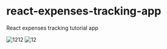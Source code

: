 # react-expenses-tracking-app
React expenses tracking tutorial app

<img alt="1212" src="https://github.com/user-attachments/assets/5a3351f6-da83-4a51-9746-e751b95c6a34" />
<img alt="12" src="https://github.com/user-attachments/assets/07b3ce06-ed67-406a-83c0-8751f0edd6b4" />
